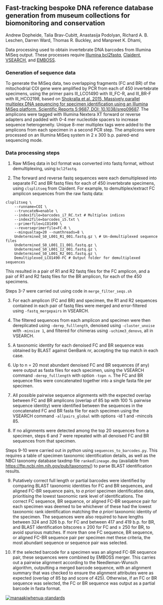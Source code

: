 ## Fast-tracking bespoke DNA reference database generation from museum collections for biomonitoring and conservation

Andrew Dopheide, Talia Brav-Cubitt, Anastasija Podolyan, Richard A. B. Leschen, Darren Ward, Thomas R. Buckley, and Manpreet K. Dhami,

Data processing used to obtain invertebrate DNA barcodes from Illumina MiSeq output. These processes require [Illumina bcl2fastq](https://support.illumina.com/sequencing/sequencing_software/bcl2fastq-conversion-software.html), [Claident](https://github.com/astanabe/Claident/), [VSEARCH](https://github.com/torognes/vsearch), and [EMBOSS](http://emboss.sourceforge.net/). 

### Generation of sequence data

To generate the MiSeq data, two overlapping fragments (FC and BR) of the mitochodrial COI gene were amplified by PCR from each of 450 invertebrate specimens, using the primer pairs Ill_LCO1490 with Ill_FC-R, and Ill_BR-F with Ill_HCO2198, based on [Shokralla et al. 2015, Massively parallel multiplex DNA sequencing for specimen identification using an Illumina MiSeq platform. Scientific Reports 5:9687, DOI: 10.1038/srep09687](http://www.nature.com/srep/2015/150408/srep09687/full/srep09687.html). The amplicons were tagged with Illumina Nextera XT forward or reverse adapters and padded with 0-4 mer nucleotide spacers to increase sequence heterogeneity. Unique 8-mer multiplex tags were added to the amplicons from each specimen in a second PCR step. The amplicons were processed on an Illumina MiSeq system in 2 x 300 b.p. paired-end sequencing mode.  

### Data processing steps

1. Raw MiSeq data in bcl format was converted into fastq format, without demultiplexing, using `bcl2fastq`. 

2. The forward and reverse fastq sequences were each demultiplexed into separate FC and BR fastq files for each of 450 invertebrate specimens, using `clsplitseq` from Claident. 
For example, to demultiplex/extract FC amplicon sequences from the raw fastq data:
``` 
clsplitseq \
	--runname=COI \
	--truncateN=enable \
    --index1file=barcodes_i7_RC.txt # Multiplex indices
	--index2file=barcodes_i5.txt \
    --primerfile=LCO1490 \
	--reverseprimerfile=FC-R \ 
	--minqualtag=20 --numthreads=8 \
    Undetermined_S0_L001_R1_001.fastq.gz \ # Un-demultiplexed sequence files
	Undetermined_S0_L001_I1_001.fastq.gz \
    Undetermined_S0_L001_I2_001.fastq.gz \
	Undetermined_S0_L001_R2_001.fastq.gz \
    Demultiplexed_LCO1490-FC # Output folder for demultiplexed sequences
```
This resulted in a pair of R1 and R2 fastq files for the FC amplicon, and a pair of R1 and R2 fastq files for the BR amplicon, for each of the 450 specimens. 

Steps 3-7 were carried out using code in `merge_filter_seqs.sh`

3. For each amplicon (FC and BR) and specimen, the R1 and R2 sequences contained in each pair of fastq files were merged and error-filtered using `-fastq_mergepairs` in VSEARCH.

4. The filtered sequences from each amplicon and specimen were then dereplicated using `-derep_fulllength`, denoised using `-cluster_unoise` with `-minsize 1`, and filtered for chimeras using `-uchime3_denovo`, all in VSEARCH.

5. A taxonomic identity for each denoised FC and BR sequence was obtained by BLAST against GenBank nr, accepting the top match in each case.

6. Up to n = 20 most abundant denoised FC and BR sequences (if any) were output as fasta files for each specimen, using the VSEARCH command `-derep_fulllength` with option `-topn n`. The FC and BR sequence files were concatenated together into a single fasta file per specimen.  

7. All possible pairwise sequence alignments with the expected overlap between FC and BR amplicons (overlap of 85 bp with 100 % pairwise sequence identity) were identified between the sequences in the concatenated FC and BR fasta file for each specimen using the VSEARCH command `-allpairs_global` with options -id 1 and -mincols 85. 

8. If no alignments were detected among the top 20 sequences from a specimen, steps 6 and 7 were repeated with all denoised FC and BR sequences from that specimen.  

Steps 9-10 were carried out in python using `sequences_to_barcodes.py`. This requires a table of specimen taxonomic identification details, as well as the NBCI taxonomy database taxdmp file `rankedlineage.dmp` (available from https://ftp.ncbi.nlm.nih.gov/pub/taxonomy/) to parse BLAST identification results.  

9. Putatively correct full length or partial barcodes were identified by comparing BLAST taxonomic identities for FC and BR sequences, and aligned FC-BR sequence pairs, to _a_ _priori_ specimen identification data, prioritising the lowest taxonomic rank level of identifications. The correct FC sequence, BR sequence, or aligned FC-BR sequence pair for each specimen was deemed to be whichever of these had the lowest taxonomic rank identification matching the _a_ _priori_ taxonomic identity of the specimen. The sequences were also required to have lengths between 324 and 326 b.p. for FC and between 417 and 419 b.p. for BR, and BLAST identification bitscores ≥ 200 for FC and ≥ 250 for BR, to avoid spurious matches. If more than one FC sequence, BR sequence, or aligned FC-BR sequence pair per specimen met these criteria, the most abundant sequence or sequence pair was selected.

10. If the selected barcode for a specimen was an aligned FC-BR sequence pair, these sequences were  combined by EMBOSS merger. This carries out a pairwise alignment according to the Needleman-Wunsch algorithm, outputting a merged barcode sequence, with an alignment summary that was checked to ensure the alignment attributes were as expected (overlap of 85 bp and score of 425). Otherwise, if an FC or BR sequence was selected, the FC or BR sequence was output as a partial barcode in fasta format.
 
[![manaakiwhenua-standards](https://github.com/manaakiwhenua/<Fast_DNA_barcoding>/workflows/manaakiwhenua-standards/badge.svg)](https://github.com/manaakiwhenua/manaakiwhenua-standards)
